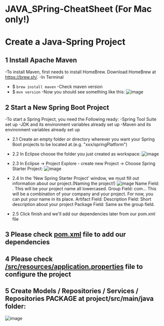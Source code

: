 # JAVA_SPring-CheatSheet (For Mac only!)
# Create a Java-Spring Project

## 1 Install Apache Maven
-To install Maven, first needs to install HomeBrew. Download HomeBrew at https://brew.sh/. 
-In Terminal 
- $ `brew install maven`
-Check maven version
- $ `mvn version`
-Now you should see something like this:
![image](https://github.com/zionhung/JAVA_SPring-CheatSheet/blob/master/IMG/Screen%20Shot%202020-07-08%20at%2010.00.30%20PM.png)

## 2 Start a New Spring Boot Project
-To start a Spring Project, you need the Following ready:
-Spring Tool Suite set up
-JDK and its environment variables already set up
-Maven and its environment variables already set up

- 2.1 Create an empty folder or directory wherever you want your Spring Boot projects to be located at.(e.g. "xxx/springPlatform")

- 2.2 In Eclipse choose the folder you just created as workspace:
![image](https://github.com/zionhung/JAVA_SPring-CheatSheet/blob/master/IMG/22.png)

- 2.3 In Eclipse -> Project Explore - create new Project -> Choose Spring Starter Project:
![image](https://github.com/zionhung/JAVA_SPring-CheatSheet/blob/master/IMG/cp.png)

- 2.4 In the 'New Spring Starter Project' window, we must fill out information about our project.(Naming the project!)
![image](https://github.com/zionhung/JAVA_SPring-CheatSheet/blob/master/IMG/2.3.png)
Name Field: <yourprojectname>. This will be your project name all lowercased.
Group Field: com.<company>.<yourprojectname>. This will be a combination of your company and your project. For now, you can put your name in its place.
Artifact Field: <yourprojectname>
Description Field: Short description about your project
Package Field: Same as the group field.

- 2.5 Click finish and we'll add our dependencies later from our pom.xml file

## 3 Please check [pom.xml](https://github.com/zionhung/JAVA_SPring-CheatSheet/blob/master/pom.xml) file to add our dependencies 

## 4  Please check [/src/resources/application.properties](https://github.com/zionhung/JAVA_SPring-CheatSheet/blob/master/application.properties) file to configure the project 

## 5  Create Models / Repositories / Services / Repositories PACKAGE at project/src/main/java folder:
![image](https://github.com/zionhung/JAVA_SPring-CheatSheet/blob/master/IMG/folder.png)
